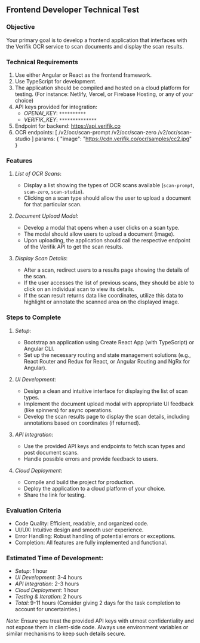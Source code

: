 ## Frontend Developer Technical Test

### Objective

Your primary goal is to develop a frontend application that interfaces with the Verifik OCR service to scan documents and display the scan results.

### Technical Requirements

1. Use either Angular or React as the frontend framework.
2. Use TypeScript for development.
3. The application should be compiled and hosted on a cloud platform for testing. (For instance: Netlify, Vercel, or Firebase Hosting, or any of your choice)
4. API keys provided for integration:
   - _OPENAI_KEY_: `**********`
   - _VERIFIK_KEY_: `**************`
5. Endpoint for backend: https://api.verifik.co
6. OCR endpoints: [
   /v2/ocr/scan-prompt
   /v2/ocr/scan-zero
   /v2/ocr/scan-studio
   ]
   params: {
   "image": "https://cdn.verifik.co/ocr/samples/cc2.jpg"
   }

### Features

1. _List of OCR Scans_:

   - Display a list showing the types of OCR scans available (`scan-prompt`, `scan-zero`, `scan-studio`).
   - Clicking on a scan type should allow the user to upload a document for that particular scan.

2. _Document Upload Modal_:

   - Develop a modal that opens when a user clicks on a scan type.
   - The modal should allow users to upload a document (image).
   - Upon uploading, the application should call the respective endpoint of the Verifik API to get the scan results.

3. _Display Scan Details_:
   - After a scan, redirect users to a results page showing the details of the scan.
   - If the user accesses the list of previous scans, they should be able to click on an individual scan to view its details.
   - If the scan result returns data like coordinates, utilize this data to highlight or annotate the scanned area on the displayed image.

### Steps to Complete

1. _Setup_:

   - Bootstrap an application using Create React App (with TypeScript) or Angular CLI.
   - Set up the necessary routing and state management solutions (e.g., React Router and Redux for React, or Angular Routing and NgRx for Angular).

2. _UI Development_:

   - Design a clean and intuitive interface for displaying the list of scan types.
   - Implement the document upload modal with appropriate UI feedback (like spinners) for async operations.
   - Develop the scan results page to display the scan details, including annotations based on coordinates (if returned).

3. _API Integration_:

   - Use the provided API keys and endpoints to fetch scan types and post document scans.
   - Handle possible errors and provide feedback to users.

4. _Cloud Deployment_:
   - Compile and build the project for production.
   - Deploy the application to a cloud platform of your choice.
   - Share the link for testing.

### Evaluation Criteria

- Code Quality: Efficient, readable, and organized code.
- UI/UX: Intuitive design and smooth user experience.
- Error Handling: Robust handling of potential errors or exceptions.
- Completion: All features are fully implemented and functional.

### Estimated Time of Development:

- _Setup_: 1 hour
- _UI Development_: 3-4 hours
- _API Integration_: 2-3 hours
- _Cloud Deployment_: 1 hour
- _Testing & Iteration_: 2 hours
- _Total_: 9-11 hours (Consider giving 2 days for the task completion to account for uncertainties.)

_Note_: Ensure you treat the provided API keys with utmost confidentiality and not expose them in client-side code. Always use environment variables or similar mechanisms to keep such details secure.
